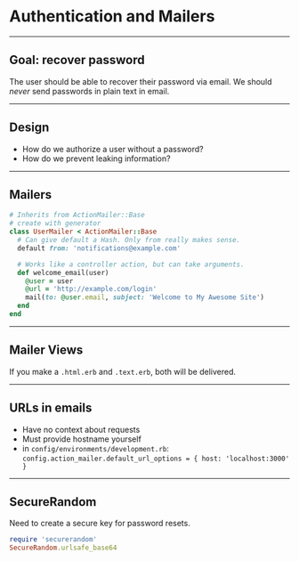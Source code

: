 # Authentication and Mailers

---

## Goal: recover password

The user should be able to recover their password via email. We should
_never_ send passwords in plain text in email.

---

## Design

* How do we authorize a user without a password?
* How do we prevent leaking information?

---

## Mailers

```ruby
# Inherits from ActionMailer::Base
# create with generator
class UserMailer < ActionMailer::Base
  # Can give default a Hash. Only from really makes sense.
  default from: 'notifications@example.com'

  # Works like a controller action, but can take arguments.
  def welcome_email(user)
    @user = user
    @url = 'http://example.com/login'
    mail(to: @user.email, subject: 'Welcome to My Awesome Site')
  end
end
```

---

## Mailer Views

If you make a `.html.erb` and `.text.erb`, both will be delivered.

---

## URLs in emails

* Have no context about requests
* Must provide hostname yourself
* in `config/environments/development.rb`:
  `config.action_mailer.default_url_options = { host: 'localhost:3000' }`

---

## SecureRandom

Need to create a secure key for password resets.

```ruby
require 'securerandom'
SecureRandom.urlsafe_base64
```
